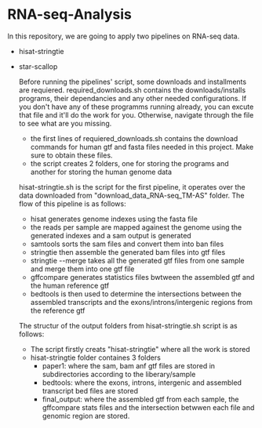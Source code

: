 # RNA-seq-Analysis
In this repository, we are going to apply two pipelines on RNA-seq data. 
- hisat-stringtie 
- star-scallop 

  Before running the pipelines' script, some downloads and installments are requiered. required_downloads.sh contains the downloads/installs programs, their dependancies and any other needed configurations. If you don't have any of these programms running already, you can excute that file and it'll do the work for you. Otherwise, navigate through the file to see what are you missing. 
  - the first lines of requiered_downloads.sh contains the download commands for human gtf and fasta files needed in this project. Make sure to obtain these files.
  - the script creates 2 folders, one for storing the programs and another for storing the human genome data
  
  hisat-stringtie.sh is the script for the first pipeline, it operates over the data downloaded from "download_data_RNA-seq_TM-AS" folder. The flow of this pipeline is as follows: 
  - hisat generates genome indexes using the fasta file 
  - the reads per sample are mapped againest the genome using the generated indexes and a sam output is generated
  - samtools sorts the sam files and convert them into ban files
  - stringtie then assemble the generated bam files into gtf files 
  - stringtie --merge takes all the generated gtf files from one sample and merge them into one gtf file
  - gffcompare generates statistics files bwtween the assembled gtf and the human reference gtf
  - bedtools is then used to determine the intersections between the assembled transcripts and the exons/introns/intergenic regions from the reference gtf
  
  The structur of the output folders from hisat-stringtie.sh script is as follows: 
  - The script firstly creats "hisat-stringtie" where all the work is stored 
  - hisat-stringtie folder containes 3 folders 
      - paper1: where the sam, bam anf gtf files are stored in subdirectories according to the liberary/sample
      - bedtools: where the exons, introns, intergenic and assembled transcript bed files are stored
      - final_output: where the assembled gtf from each sample, the gffcompare stats files and the intersection betwwen each file and genomic region are stored. 
      
